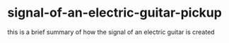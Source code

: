 # signal-of-an-electric-guitar-pickup
this is a brief summary of how the signal of an electric guitar is created
